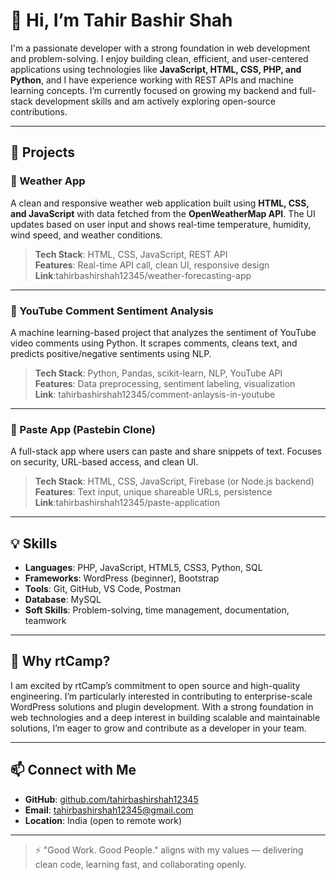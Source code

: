 # 👋 Hi, I’m Tahir Bashir Shah

I'm a passionate developer with a strong foundation in web development and problem-solving. I enjoy building clean, efficient, and user-centered applications using technologies like **JavaScript, HTML, CSS, PHP, and Python**, and I have experience working with REST APIs and machine learning concepts. I’m currently focused on growing my backend and full-stack development skills and am actively exploring open-source contributions.

---

## 🚀 Projects

### 📍 Weather App
A clean and responsive weather web application built using **HTML, CSS, and JavaScript** with data fetched from the **OpenWeatherMap API**. The UI updates based on user input and shows real-time temperature, humidity, wind speed, and weather conditions.

> **Tech Stack**: HTML, CSS, JavaScript, REST API  
> **Features**: Real-time API call, clean UI, responsive design  
> **Link**:tahirbashirshah12345/weather-forecasting-app

---

### 📍 YouTube Comment Sentiment Analysis
A machine learning-based project that analyzes the sentiment of YouTube video comments using Python. It scrapes comments, cleans text, and predicts positive/negative sentiments using NLP.

> **Tech Stack**: Python, Pandas, scikit-learn, NLP, YouTube API  
> **Features**: Data preprocessing, sentiment labeling, visualization  
> **Link**: tahirbashirshah12345/comment-anlaysis-in-youtube

---

### 📍 Paste App (Pastebin Clone)
A full-stack app where users can paste and share snippets of text. Focuses on security, URL-based access, and clean UI.

> **Tech Stack**: HTML, CSS, JavaScript, Firebase (or Node.js backend)  
> **Features**: Text input, unique shareable URLs, persistence  
> **Link**:tahirbashirshah12345/paste-application

---

## 💡 Skills

- **Languages**: PHP, JavaScript, HTML5, CSS3, Python, SQL  
- **Frameworks**: WordPress (beginner), Bootstrap  
- **Tools**: Git, GitHub, VS Code, Postman  
- **Database**: MySQL  
- **Soft Skills**: Problem-solving, time management, documentation, teamwork

---

## 📌 Why rtCamp?

I am excited by rtCamp’s commitment to open source and high-quality engineering. I’m particularly interested in contributing to enterprise-scale WordPress solutions and plugin development. With a strong foundation in web technologies and a deep interest in building scalable and maintainable solutions, I’m eager to grow and contribute as a developer in your team.

---

## 📫 Connect with Me

- **GitHub**: [github.com/tahirbashirshah12345](https://github.com/tahirbashirshah12345)
- **Email**: tahirbashirshah12345@gmail.com  
- **Location**: India (open to remote work)

---

> ⚡ "Good Work. Good People." aligns with my values — delivering clean code, learning fast, and collaborating openly.

